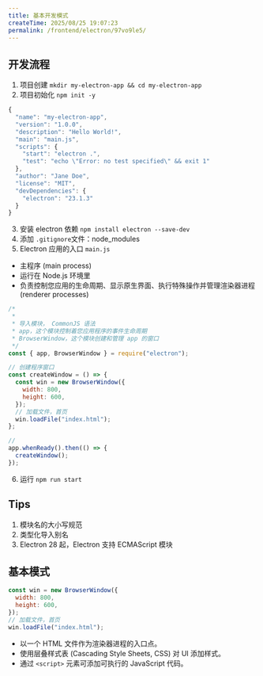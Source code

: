 ```yaml
---
title: 基本开发模式
createTime: 2025/08/25 19:07:23
permalink: /frontend/electron/97vo9le5/
---
```


## 开发流程

1. 项目创建 `mkdir my-electron-app && cd my-electron-app`
2. 项目初始化 `npm init -y`

```javascript
{
  "name": "my-electron-app",
  "version": "1.0.0",
  "description": "Hello World!",
  "main": "main.js",
  "scripts": {
    "start": "electron .",
    "test": "echo \"Error: no test specified\" && exit 1"
  },
  "author": "Jane Doe",
  "license": "MIT",
  "devDependencies": {
    "electron": "23.1.3"
  }
}
```

3. 安装 electron 依赖 `npm install electron --save-dev`
4. 添加 `.gitignore`文件：node_modules
5. Electron 应用的入口 `main.js`

- 主程序 (main process)
- 运行在 Node.js 环境里
- 负责控制您应用的生命周期、显示原生界面、执行特殊操作并管理渲染器进程 (renderer processes)

```javascript
/*
 *
 * 导入模块， CommonJS 语法
 * app，这个模块控制着您应用程序的事件生命周期
 * BrowserWindow，这个模块创建和管理 app 的窗口
 */
const { app, BrowserWindow } = require("electron");

// 创建程序窗口
const createWindow = () => {
  const win = new BrowserWindow({
    width: 800,
    height: 600,
  });
  // 加载文件，首页
  win.loadFile("index.html");
};

//
app.whenReady().then(() => {
  createWindow();
});
```

6. 运行 `npm run start`

## Tips

1. 模块名的大小写规范
2. 类型化导入别名
3. Electron 28 起，Electron 支持 ECMAScript 模块

## 基本模式

```javascript
const win = new BrowserWindow({
  width: 800,
  height: 600,
});
// 加载文件，首页
win.loadFile("index.html");
```

- 以一个 HTML 文件作为渲染器进程的入口点。
- 使用层叠样式表 (Cascading Style Sheets, CSS) 对 UI 添加样式。
- 通过 `<script>` 元素可添加可执行的 JavaScript 代码。
